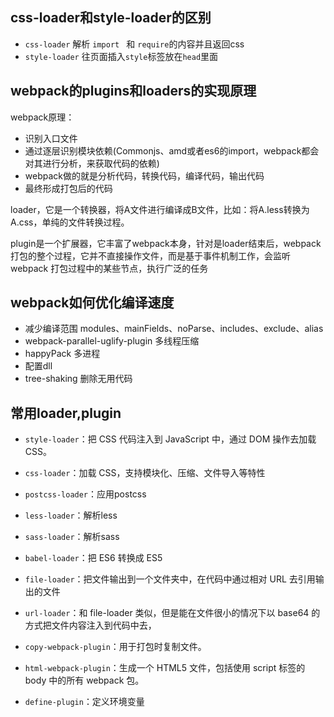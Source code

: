 ## css-loader和style-loader的区别
- `css-loader` 解析 `import ` 和 `require`的内容并且返回css
- `style-loader` 往页面插入`style`标签放在`head`里面

## webpack的plugins和loaders的实现原理
webpack原理：
- 识别入口文件
- 通过逐层识别模块依赖(Commonjs、amd或者es6的import，webpack都会对其进行分析，来获取代码的依赖)
- webpack做的就是分析代码，转换代码，编译代码，输出代码
- 最终形成打包后的代码

loader，它是一个转换器，将A文件进行编译成B文件，比如：将A.less转换为A.css，单纯的文件转换过程。

plugin是一个扩展器，它丰富了webpack本身，针对是loader结束后，webpack打包的整个过程，它并不直接操作文件，而是基于事件机制工作，会监听webpack
打包过程中的某些节点，执行广泛的任务

## webpack如何优化编译速度
- 减少编译范围 modules、mainFields、noParse、includes、exclude、alias
- webpack-parallel-uglify-plugin 多线程压缩
- happyPack 多进程
- 配置dll
- tree-shaking 删除无用代码

## 常用loader,plugin
- `style-loader`：把 CSS 代码注入到 JavaScript 中，通过 DOM 操作去加载 CSS。
- `css-loader`：加载 CSS，支持模块化、压缩、文件导入等特性
- `postcss-loader`：应用postcss
- `less-loader`：解析less
- `sass-loader`：解析sass
- `babel-loader`：把 ES6 转换成 ES5
- `file-loader`：把文件输出到一个文件夹中，在代码中通过相对 URL 去引用输出的文件
- `url-loader`：和 file-loader 类似，但是能在文件很小的情况下以 base64 的方式把文件内容注入到代码中去，

- `copy-webpack-plugin`：用于打包时复制文件。
- `html-webpack-plugin`：生成一个 HTML5 文件，包括使用 script 标签的 body 中的所有 webpack 包。
- `define-plugin`：定义环境变量
